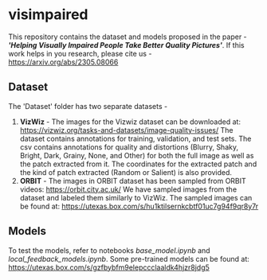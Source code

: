 # visimpaired
This repository contains the dataset and models proposed in the paper - ***'Helping Visually Impaired People Take Better Quality Pictures'***. If this work helps in you research, please cite us - https://arxiv.org/abs/2305.08066

## Dataset
The 'Dataset' folder has two separate datasets -
1. **VizWiz** - The images for the Vizwiz dataset can be downloaded at: https://vizwiz.org/tasks-and-datasets/image-quality-issues/
  The dataset contains annotations for training, validation, and test sets. The csv contains annotations for quality and distortions (Blurry, Shaky, Bright, Dark, Grainy, None, and Other) for both the full image as well as the patch extracted from it. The coordinates for the extracted patch and the kind of patch extracted (Random or Salient) is also provided.
2. **ORBIT** - The images in ORBIT dataset has been sampled from ORBIT videos: https://orbit.city.ac.uk/
   We have sampled images from the dataset and labeled them similarly to VizWiz. The sampled images can be found at: https://utexas.box.com/s/hu1ktilsernkcbtf01uc7g94f9qr8y7r

## Models 
To test the models, refer to notebooks *base_model.ipynb* and *local_feedback_models.ipynb*. Some pre-trained models can be found at: https://utexas.box.com/s/gzfbybfm9elepccclaaldk4hjzr8jdg5
